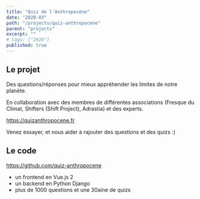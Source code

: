 ```yaml
---
title: "Quiz de l'Anthropocène"
date: "2020-03"
path: "/projects/quiz-anthropocene"
parent: "projects"
excerpt: ""
# tags: ["2020"]
published: true
---
```


## Le projet

Des questions/réponses pour mieux appréhender les limites de notre planète.

En collaboration avec des membres de différentes associations (Fresque du Climat, Shifters (Shift Project), Adrastia) et des experts.

https://quizanthropocene.fr

Venez essayer, et nous aider à rajouter des questions et des quizs :)

## Le code

https://github.com/quiz-anthropocene

- un frontend en Vue.js 2
- un backend en Python Django
- plus de 1000 questions et une 30aine de quizs
